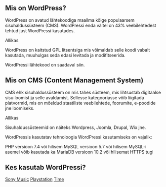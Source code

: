 ## Mis on WordPress?
WordPress on avatud lähtekoodiga maailma kõige populaarsem sisuhaldussüsteem (CMS). WordPressi enda väitel on 43% veebilehtedest tehtud just WordPressi kasutades.

Allikas

WordPress on kaitstud GPL litsentsiga mis võimaldab selle koodi vabalt kasutada, muuhulgas seda edasi levitada ja modifitseerida.

WordPressi lähtekood on saadaval siin.



## Mis on CMS (Content Management System)
CMS ehk sisuhaldussüsteem on mis tahes süsteem, mis lihtsustab digitaalse sisu loomist ja selle avaldamist. Sellesse kategooriasse võib liigitada platvormid, mis on mõeldud staatiliste veebilehtede, foorumite, e-poodide jne loomiseks.

Allikas

Sisuhaldussüsteemid on näiteks Wordpress, Joomla, Drupal, Wix jne.



WordPressis kasutatav tehnoloogia
WordPressi kasutamiseks on vajalik:

PHP versioon 7.4 või hilisem
MySQL versioon 5.7 või hilisem
MySQL-i asemel võib kasutada ka MariaDB versioon 10.2 või hilisemat
HTTPS tugi
## Kes kasutab WordPressi?
[Sony Music](https://www.sonymusic.com/)
[Playstation](https://blog.playstation.com/)
[Time](https://time.com/)

